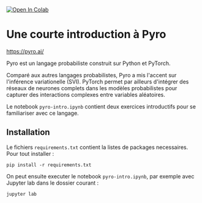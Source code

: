 <a target="_blank" href="https://colab.research.google.com/github/mpri-probprog/probprog-23-24/blob/main/td/td-pyro/pyro-intro.ipynb">
  <img src="https://colab.research.google.com/assets/colab-badge.svg" alt="Open In Colab"/>
</a>

# Une courte introduction à Pyro

https://pyro.ai/

Pyro est un langage probabiliste construit sur Python et PyTorch.

Comparé aux autres langages probabilistes, Pyro a mis l'accent sur l'inférence variationelle (SVI).
PyTorch permet par ailleurs d'intégrer des réseaux de neurones complets dans les modèles probabilistes pour capturer des interactions complexes entre variables aléatoires.

Le notebook `pyro-intro.ipynb` contient deux exercices introductifs pour se familiariser avec ce langage.

## Installation

Le fichiers `requirements.txt` contient la listes de packages necessaires.
Pour tout installer :

```
pip install -r requirements.txt
```

On peut ensuite executer le notebook `pyro-intro.ipynb`, par exemple avec Jupyter lab dans le dossier courant : 

```
jupyter lab
```